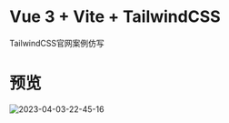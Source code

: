 # Vue 3 + Vite + TailwindCSS 

TailwindCSS官网案例仿写

# 预览
![2023-04-03-22-45-16](https://zerdocs.oss-cn-shanghai.aliyuncs.com/interview/2023-04-03-22-45-16.png)